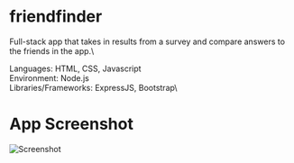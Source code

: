# friendfinder

Full-stack app that takes in results from a survey and compare answers to the friends in the app.\

Languages: HTML, CSS, Javascript\
Environment: Node.js\
Libraries/Frameworks: ExpressJS, Bootstrap\

# App Screenshot
![Screenshot](https://user-images.githubusercontent.com/34947997/53227972-af5fc800-3634-11e9-8dc7-bd6bd1df31c9.png)

